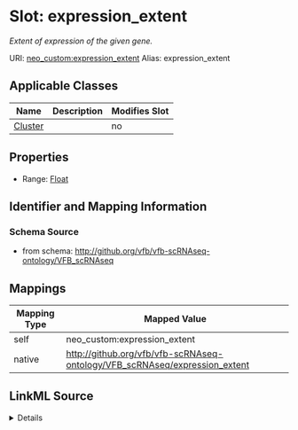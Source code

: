 

# Slot: expression_extent 


_Extent of expression of the given gene._





URI: [neo_custom:expression_extent](http://n2o.neo/custom/expression_extent)
Alias: expression_extent

<!-- no inheritance hierarchy -->





## Applicable Classes

| Name | Description | Modifies Slot |
| --- | --- | --- |
| [Cluster](Cluster.md) |  |  no  |







## Properties

* Range: [Float](Float.md)





## Identifier and Mapping Information







### Schema Source


* from schema: http://github.org/vfb/vfb-scRNAseq-ontology/VFB_scRNAseq




## Mappings

| Mapping Type | Mapped Value |
| ---  | ---  |
| self | neo_custom:expression_extent |
| native | http://github.org/vfb/vfb-scRNAseq-ontology/VFB_scRNAseq/expression_extent |




## LinkML Source

<details>
```yaml
name: expression_extent
description: Extent of expression of the given gene.
from_schema: http://github.org/vfb/vfb-scRNAseq-ontology/VFB_scRNAseq
rank: 1000
slot_uri: neo_custom:expression_extent
alias: expression_extent
domain_of:
- Cluster
range: float

```
</details>
